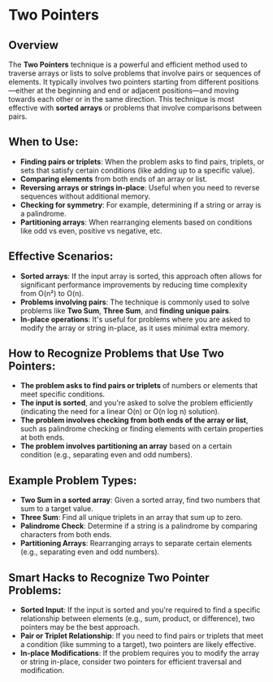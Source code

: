 
# Two Pointers

## Overview
The **Two Pointers** technique is a powerful and efficient method used to traverse arrays or lists to solve problems that involve pairs or sequences of elements. It typically involves two pointers starting from different positions—either at the beginning and end or adjacent positions—and moving towards each other or in the same direction. This technique is most effective with **sorted arrays** or problems that involve comparisons between pairs.

## When to Use:
- **Finding pairs or triplets**: When the problem asks to find pairs, triplets, or sets that satisfy certain conditions (like adding up to a specific value).
- **Comparing elements** from both ends of an array or list.
- **Reversing arrays or strings in-place**: Useful when you need to reverse sequences without additional memory.
- **Checking for symmetry**: For example, determining if a string or array is a palindrome.
- **Partitioning arrays**: When rearranging elements based on conditions like odd vs even, positive vs negative, etc.

## Effective Scenarios:
- **Sorted arrays**: If the input array is sorted, this approach often allows for significant performance improvements by reducing time complexity from O(n²) to O(n).
- **Problems involving pairs**: The technique is commonly used to solve problems like **Two Sum**, **Three Sum**, and **finding unique pairs**.
- **In-place operations**: It's useful for problems where you are asked to modify the array or string in-place, as it uses minimal extra memory.

## How to Recognize Problems that Use Two Pointers:
- **The problem asks to find pairs or triplets** of numbers or elements that meet specific conditions.
- **The input is sorted**, and you're asked to solve the problem efficiently (indicating the need for a linear O(n) or O(n log n) solution).
- **The problem involves checking from both ends of the array or list**, such as palindrome checking or finding elements with certain properties at both ends.
- **The problem involves partitioning an array** based on a certain condition (e.g., separating even and odd numbers).

## Example Problem Types:
- **Two Sum in a sorted array**: Given a sorted array, find two numbers that sum to a target value.
- **Three Sum**: Find all unique triplets in an array that sum up to zero.
- **Palindrome Check**: Determine if a string is a palindrome by comparing characters from both ends.
- **Partitioning Arrays**: Rearranging arrays to separate certain elements (e.g., separating even and odd numbers).

## Smart Hacks to Recognize Two Pointer Problems:
- **Sorted Input**: If the input is sorted and you're required to find a specific relationship between elements (e.g., sum, product, or difference), two pointers may be the best approach.
- **Pair or Triplet Relationship**: If you need to find pairs or triplets that meet a condition (like summing to a target), two pointers are likely effective.
- **In-place Modifications**: If the problem requires you to modify the array or string in-place, consider two pointers for efficient traversal and modification.
